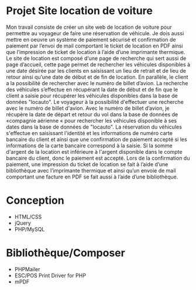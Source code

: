 # Projet Site location de voiture 

Mon travail consiste de créer un site web de location de voiture pour permettre au voyageur de faire
une réservation de véhicule. Je dois aussi mettre en oeuvre un système de paiement sécurisé et
confirmation de paiement par l’envoi de mail comportant le ticket de location en PDF ainsi que
l’impression de ticket de location à l’aide d’une imprimante thermique.
Le site de location est composé d‘une page de recherche qui sert aussi de page d’accueil, cette page
permet de rechercher les véhicules disponibles à une date désirée par les clients en saisissant un lieu
de retrait et de lieu de retour ainsi qu’une date de début et de fin de location. En parallèle, le client a
la possibilité de rechercher avec le numéro de billet d’avion.
La recherche des véhicules s’effectue en récupérant la date de début et de fin que le client a saisie
pour récupérer les véhicules disponibles dans la base de données "locauto". Le voyageur à la
possibilité d'effectuer une recherche avec le numéro de billet d'avion. Avec le numéro de billet
d’avion, je récupère la date de départ et retour du vol dans la base de données de «compagnie
aérienne « pour rechercher les véhicules disponible à ses dates dans la base de données de
"locauto".
La réservation du véhicules s'effectue en saisissant l'identité et les informations de numéro carte
bancaire du client et ainsi que une confirmation de paiement accepté si les informations de la carte
bancaire correspond à la saisie. Si la somme d'argent de la location est inférieure à l'argent
disponible dans le compte bancaire du client, donc le paiement est accepté.
Lors de la confirmation du paiement, une impression du ticket de location se fait à l’aide d’une
bibliothèque avec l’imprimante thermique et ainsi qu’un envoie de mail comportant une facture en
PDF se fait aussi à l’aide d’une bibliothèque.

# Conception 

 - HTML/CSS
 - jQuery
 - PHP/MySQL
 # Bibliothèque/Composer
 -  PHPMailer
 -  ESC/POS Print Driver for PHP
 -  mPDF
